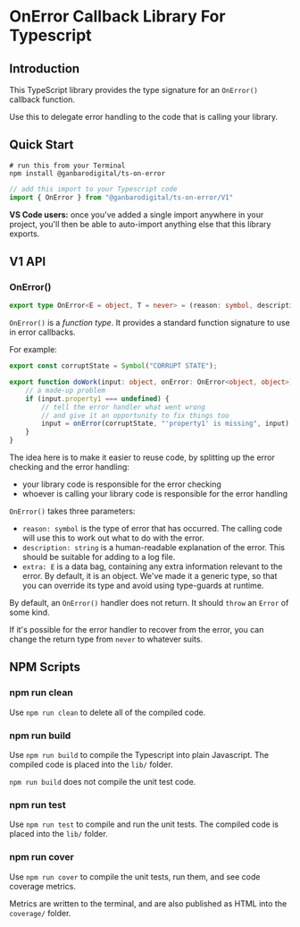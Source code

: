 # OnError Callback Library For Typescript

## Introduction

This TypeScript library provides the type signature for an `OnError()` callback function.

Use this to delegate error handling to the code that is calling your library.

## Quick Start

```
# run this from your Terminal
npm install @ganbarodigital/ts-on-error
```

```typescript
// add this import to your Typescript code
import { OnError } from "@ganbarodigital/ts-on-error/V1"
```

__VS Code users:__ once you've added a single import anywhere in your project, you'll then be able to auto-import anything else that this library exports.

## V1 API

### OnError()

```typescript
export type OnError<E = object, T = never> = (reason: symbol, description: string, extra: E) => T;
```

`OnError()` is a _function type_. It provides a standard function signature to use in error callbacks.

For example:

```typescript
export const corruptState = Symbol("CORRUPT STATE");

export function doWork(input: object, onError: OnError<object, object>) {
    // a made-up problem
    if (input.property1 === undefined) {
        // tell the error handler what went wrong
        // and give it an opportunity to fix things too
        input = onError(corruptState, "'property1' is missing", input);
    }
}
```

The idea here is to make it easier to reuse code, by splitting up the error checking and the error handling:

* your library code is responsible for the error checking
* whoever is calling your library code is responsible for the error handling

`OnError()` takes three parameters:

* `reason: symbol` is the type of error that has occurred. The calling code will use this to work out what to do with the error.
* `description: string` is a human-readable explanation of the error. This should be suitable for adding to a log file.
* `extra: E` is a data bag, containing any extra information relevant to the error. By default, it is an object. We've made it a generic type, so that you can override its type and avoid using type-guards at runtime.

By default, an `OnError()` handler does not return. It should `throw` an `Error` of some kind.

If it's possible for the error handler to recover from the error, you can change the return type from `never` to whatever suits.

## NPM Scripts

### npm run clean

Use `npm run clean` to delete all of the compiled code.

### npm run build

Use `npm run build` to compile the Typescript into plain Javascript. The compiled code is placed into the `lib/` folder.

`npm run build` does not compile the unit test code.

### npm run test

Use `npm run test` to compile and run the unit tests. The compiled code is placed into the `lib/` folder.

### npm run cover

Use `npm run cover` to compile the unit tests, run them, and see code coverage metrics.

Metrics are written to the terminal, and are also published as HTML into the `coverage/` folder.